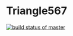 # Triangle567

[![build status of master](https://travis-ci.org/yyan27/Triangle567.svg?branch=master)](https://travis-ci.org/yyan27/Triangle567)